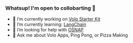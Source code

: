 ### Whatsup! I'm open to collobarting 💪

- 🔭 I’m currently working on [Volo Starter Kit](https://github.com/volocrew/volo-starter-kit)
- 🌱 I’m currently learning:  [LangChain](https://python.langchain.com/docs/get_started/introduction.html)
- 🤔 I’m looking for help with [OSNAP](https://github.com/open-swarm-net/osnap)
- 💬 Ask me about Volo Apps, Ping Pong, or Pizza Making

